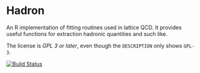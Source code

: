 # Hadron

An R implementation of fitting routines used in lattice QCD. It provides useful
functions for extraction hadronic quantities and such like. 

The license is *GPL 3 or later*, even though the `DESCRIPTION` only shows
`GPL-3`.

[![Build Status](https://travis-ci.org/HISKP-LQCD/hadron.svg?branch=master)](https://travis-ci.org/HISKP-LQCD/hadron)
